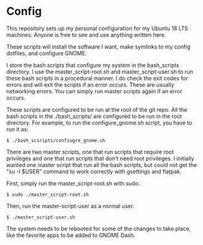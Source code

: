 # Config
This repository sets up my personal configuration for my Ubuntu 18 LTS machines. Anyone is free to see and use anything written here.

These scripts will install the software I want, make symlinks to my config dotfiles, and configure GNOME.

I store the bash scripts that configure my system in the bash_scripts directory. I use the master_script-root.sh and master_script-user.sh to run these bash scripts in a procedural manner. I do check the exit codes for errors and will exit the scripts if an error occurs. These are usually networking errors. You can simply run master scripts again if an error occurs.

These scripts are configured to be run at the root of the git repo. All the bash scripts in the ./bash_scripts/ are configured to be run in the root directory. For example, to run the configure_gnome.sh script, you have to run it as:
```
$ ./bash_scsripts/confiugre_gnome.sh
```

There are two master scripts, one that run scripts that require root privileges and one that run scripts that don't need root privileges. I initially wanted one master script that run all the bash scripts, but could not get the "su -l $USER" command to work correctly with gsettings and flatpak.

First, simply run the master_script-root.sh with sudo.
```
$ sudo ./master_script-root.sh
```

Then, run the master-script-user as a normal user.
```
$ ./master_script-user.sh
```

The system needs to be rebooted for some of the changes to take place, like the favorite apps to be added to GNOME Dash.
